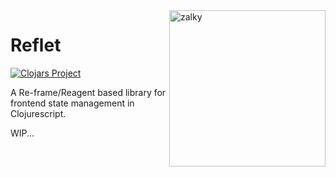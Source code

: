 <img src="https://i.imgur.com/GH71uSi.png" title="zalky" align="right" width="250"/>

# Reflet

[![Clojars Project](https://img.shields.io/clojars/v/io.zalky/reflet?labelColor=blue&color=green&style=flat-square&logo=clojure&logoColor=fff)](https://clojars.org/io.zalky/reflet)

A Re-frame/Reagent based library for frontend state management in Clojurescript.

WIP...
